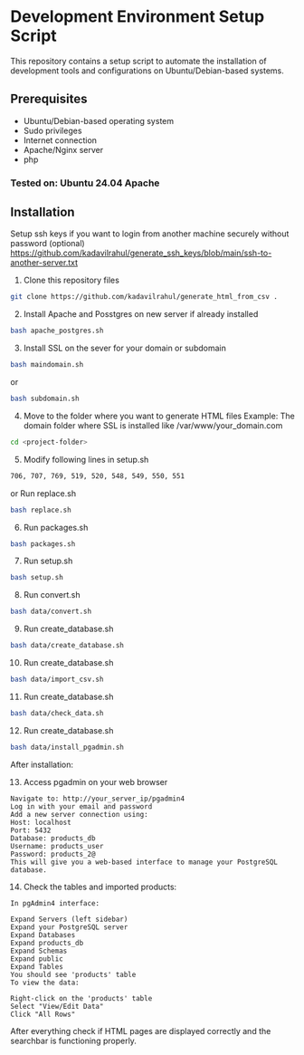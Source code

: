 # Development Environment Setup Script

This repository contains a setup script to automate the installation of development tools and configurations on Ubuntu/Debian-based systems.

## Prerequisites

- Ubuntu/Debian-based operating system
- Sudo privileges
- Internet connection
- Apache/Nginx server
- php

### Tested on: Ubuntu 24.04 Apache

## Installation

Setup ssh keys if you want to login from another machine securely without password (optional)
https://github.com/kadavilrahul/generate_ssh_keys/blob/main/ssh-to-another-server.txt

1. Clone this repository files

```bash
git clone https://github.com/kadavilrahul/generate_html_from_csv .
```

2. Install Apache and Posstgres on new server if already installed

```bash
bash apache_postgres.sh
```
3. Install SSL on the sever for your domain or subdomain

```bash
bash maindomain.sh
```
or

```bash
bash subdomain.sh
```

4. Move to the folder where you want to generate HTML files
Example: The domain folder where SSL is installed like /var/www/your_domain.com

```bash
cd <project-folder>
```

5. Modify following lines in setup.sh
```bash 
706, 707, 769, 519, 520, 548, 549, 550, 551
```
or
Run replace.sh
```bash 
bash replace.sh
```

6. Run packages.sh

```bash 
bash packages.sh
```
7. Run setup.sh

```bash
bash setup.sh
```
8. Run convert.sh

```bash
bash data/convert.sh
```

9. Run create_database.sh

```bash
bash data/create_database.sh
```

10. Run create_database.sh

```bash
bash data/import_csv.sh
```

11. Run create_database.sh

```bash
bash data/check_data.sh
```

12. Run create_database.sh

```bash
bash data/install_pgadmin.sh
```
After installation:

13. Access pgadmin on your web browser
```
Navigate to: http://your_server_ip/pgadmin4
Log in with your email and password
Add a new server connection using:
Host: localhost
Port: 5432
Database: products_db
Username: products_user
Password: products_2@
This will give you a web-based interface to manage your PostgreSQL database.
```


14. Check the tables and imported products:
```
In pgAdmin4 interface:

Expand Servers (left sidebar)
Expand your PostgreSQL server
Expand Databases
Expand products_db
Expand Schemas
Expand public
Expand Tables
You should see 'products' table
To view the data:

Right-click on the 'products' table
Select "View/Edit Data"
Click "All Rows"
```

After everything check if HTML pages are displayed correctly and the searchbar is functioning properly.
